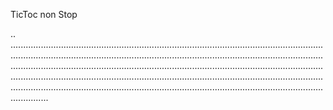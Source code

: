TicToc non Stop

..
...........................................................................................................................................................................................................................................................................................................................................................................................................................................................................................................................................................................................................................................................